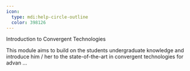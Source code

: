```yaml
---
icon:
  type: mdi:help-circle-outline
  color: 398126
---
```

Introduction to Convergent Technologies

This module aims to build on the students undergraduate knowledge and introduce him / her to the state-of-the-art in convergent technologies for advan ... 
